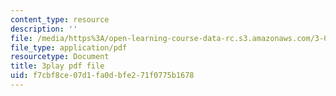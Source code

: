 ```yaml
---
content_type: resource
description: ''
file: /media/https%3A/open-learning-course-data-rc.s3.amazonaws.com/3-091sc-introduction-to-solid-state-chemistry-fall-2010/f7cbf8ce07d1fa0dbfe271f0775b1678_NpBq_JnLKv8.pdf
file_type: application/pdf
resourcetype: Document
title: 3play pdf file
uid: f7cbf8ce-07d1-fa0d-bfe2-71f0775b1678
---
```

